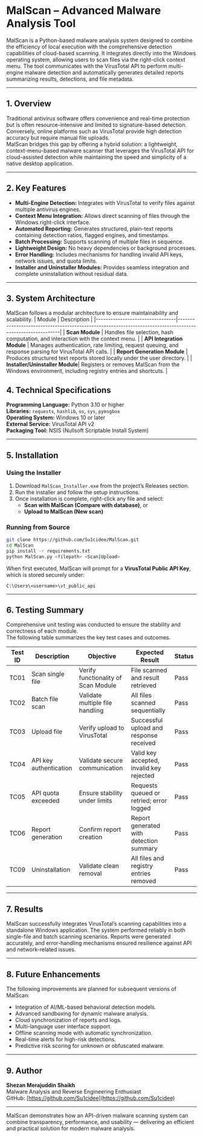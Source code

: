 # MalScan – Advanced Malware Analysis Tool

MalScan is a Python-based malware analysis system designed to combine the efficiency of local execution with the comprehensive detection capabilities of cloud-based scanning. It integrates directly into the Windows operating system, allowing users to scan files via the right-click context menu. The tool communicates with the VirusTotal API to perform multi-engine malware detection and automatically generates detailed reports summarizing results, detections, and file metadata.

---

## 1. Overview

Traditional antivirus software offers convenience and real-time protection but is often resource-intensive and limited to signature-based detection. Conversely, online platforms such as VirusTotal provide high detection accuracy but require manual file uploads.  
MalScan bridges this gap by offering a hybrid solution: a lightweight, context-menu-based malware scanner that leverages the VirusTotal API for cloud-assisted detection while maintaining the speed and simplicity of a native desktop application.

---

## 2. Key Features

- **Multi-Engine Detection:** Integrates with VirusTotal to verify files against multiple antivirus engines.  
- **Context Menu Integration:** Allows direct scanning of files through the Windows right-click interface.  
- **Automated Reporting:** Generates structured, plain-text reports containing detection ratios, flagged engines, and timestamps.  
- **Batch Processing:** Supports scanning of multiple files in sequence.  
- **Lightweight Design:** No heavy dependencies or background processes.  
- **Error Handling:** Includes mechanisms for handling invalid API keys, network issues, and quota limits.  
- **Installer and Uninstaller Modules:** Provides seamless integration and complete uninstallation without residual data.  

---

## 3. System Architecture

MalScan follows a modular architecture to ensure maintainability and scalability.
| Module                          | Description                                                                                               |
|---------------------------------|-----------------------------------------------------------------------------------------------------------|
| **Scan Module**                 | Handles file selection, hash computation, and interaction with the context menu.                          |
| **API Integration Module**      | Manages authentication, rate limiting, request queuing, and response parsing for VirusTotal API calls.    |
| **Report Generation Module**    | Produces structured text reports stored locally under the user directory.                                 |
| **Installer/Uninstaller Module**| Registers or removes MalScan from the Windows environment, including registry entries and shortcuts.      |

## 4. Technical Specifications

**Programming Language:** Python 3.10 or higher  
**Libraries:** `requests`, `hashlib`, `os`, `sys`, `pymsgbox`  
**Operating System:** Windows 10 or later  
**External Service:** VirusTotal API v2  
**Packaging Tool:** NSIS (Nullsoft Scriptable Install System)  

---

## 5. Installation

### Using the Installer
1. Download `MalScan_Installer.exe` from the project’s Releases section.  
2. Run the installer and follow the setup instructions.  
3. Once installation is complete, right-click any file and select:  
   - **Scan with MalScan (Compare with database)**, or  
   - **Upload to MalScan (New scan)**  

### Running from Source
```bash
git clone https://github.com/Su1cidee/MalScan.git
cd MalScan
pip install -r requirements.txt
python MalScan.py <filepath> <Scan|Upload>
```
When first executed, MalScan will prompt for a **VirusTotal Public API Key**, which is stored securely under:
```
C:\Users\<username>\vt_public_api
```

---

## 6. Testing Summary

Comprehensive unit testing was conducted to ensure the stability and correctness of each module.  
The following table summarizes the key test cases and outcomes.

| Test ID | Description | Objective | Expected Result | Status |
|----------|--------------|------------|----------------|--------|
| TC01     | Scan single file    | Verify functionality of Scan Module | File scanned and result retrieved | Pass |
| TC02     | Batch file scan     | Validate multiple file handling | All files scanned sequentially | Pass |
| TC03     | Upload file            | Verify upload to VirusTotal | Successful upload and response received | Pass |
| TC04     | API key authentication | Validate secure communication | Valid key accepted, invalid key rejected | Pass |
| TC05     | API quota exceeded     | Ensure stability under limits | Requests queued or retried; error logged | Pass |
| TC06     | Report generation | Confirm report creation | Report generated with detection summary | Pass |
| TC09     | Uninstallation | Validate clean removal | All files and registry entries removed | Pass |

---

## 7. Results

MalScan successfully integrates VirusTotal’s scanning capabilities into a standalone Windows application. The system performed reliably in both single-file and batch scanning scenarios. Reports were generated accurately, and error-handling mechanisms ensured resilience against API and network-related issues.

---

## 8. Future Enhancements

The following improvements are planned for subsequent versions of MalScan:

- Integration of AI/ML-based behavioral detection models.
- Advanced sandboxing for dynamic malware analysis.
- Cloud synchronization of reports and logs.
- Multi-language user interface support.
- Offline scanning mode with automatic synchronization.
- Real-time alerts for high-risk detections.
- Predictive risk scoring for unknown or obfuscated malware.

---

## 9. Author

**Shezan Merajuddin Shaikh**  
Malware Analysis and Reverse Engineering Enthusiast  
GitHub: [https://github.com/Su1cidee](https://github.com/Su1cidee)

---

MalScan demonstrates how an API-driven malware scanning system can combine transparency, performance, and usability — delivering an efficient and practical solution for modern malware analysis.

